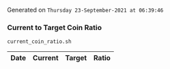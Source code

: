 Generated on `Thursday 23-September-2021 at 06:39:46`

### Current to Target Coin Ratio
`current_coin_ratio.sh`

Date|Current|Target|Ratio
---|---|---|---
